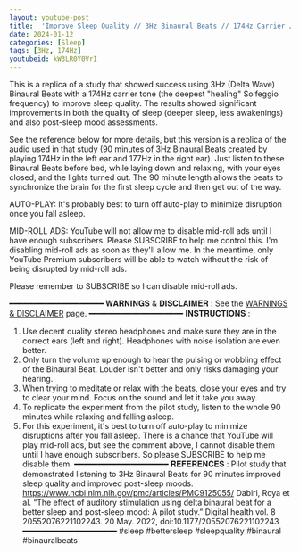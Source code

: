 ```yaml
---
layout: youtube-post
title:  'Improve Sleep Quality // 3Hz Binaural Beats // 174Hz Carrier // Pure Tones'
date: 2024-01-12
categories: [Sleep]
tags: [3Hz, 174Hz]
youtubeid: kW3LR0Y0VrI
---
```


<p class="premono" markdown="1">
This is a replica of a study that showed success using 3Hz (Delta Wave) Binaural Beats with a 174Hz carrier tone (the deepest "healing" Solfeggio frequency) to improve sleep quality. The results showed significant improvements in both the quality of sleep (deeper sleep, less awakenings) and also post-sleep mood assessments.

See the reference below for more details, but this version is a replica of the audio used in that study (90 minutes of 3Hz Binaural Beats created by playing 174Hz in the left ear and 177Hz in the right ear). Just listen to these Binaural Beats before bed, while laying down and relaxing, with your eyes closed, and the lights turned out. The 90 minute length allows the beats to synchronize the brain for the first sleep cycle and then get out of the way.

AUTO-PLAY:  It's probably best to turn off auto-play to minimize disruption once you fall asleep.

MID-ROLL ADS:  YouTube will not allow me to disable mid-roll ads until I have enough subscribers. Please SUBSCRIBE to help me control this. I'm disabling mid-roll ads as soon as they'll allow me. In the meantime, only YouTube Premium subscribers will be able to watch without the risk of being disrupted by mid-roll ads. 

Please remember to SUBSCRIBE so I can disable mid-roll ads.

━━━━━━━━━━━━━━━━━━━━
𝐖𝐀𝐑𝐍𝐈𝐍𝐆𝐒 & 𝐃𝐈𝐒𝐂𝐋𝐀𝐈𝐌𝐄𝐑 :
See the [WARNINGS & DISCLAIMER](/legal/disclaimer.html) page.
━━━━━━━━━━━━━━━━━━━━
𝐈𝐍𝐒𝐓𝐑𝐔𝐂𝐓𝐈𝐎𝐍𝐒 :
1. Use decent quality stereo headphones and make sure they are in the correct ears (left and right). Headphones with noise isolation are even better.
2. Only turn the volume up enough to hear the pulsing or wobbling effect of the Binaural Beat. Louder isn't better and only risks damaging your hearing.
3. When trying to meditate or relax with the beats, close your eyes and try to clear your mind. Focus on the sound and let it take you away.
4. To replicate the experiment from the pilot study, listen to the whole 90 minutes while relaxing and falling asleep.
5. For this experiment, it's best to turn off auto-play to minimize disruptions after you fall asleep. There is a chance that YouTube will play mid-roll ads, but see the comment above, I cannot disable them until I have enough subscribers. So please SUBSCRIBE to help me disable them.
━━━━━━━━━━━━━━━━━━━━
𝐑𝐄𝐅𝐄𝐑𝐄𝐍𝐂𝐄𝐒 :
Pilot study that demonstrated listening to 3Hz Binaural Beats for 90 minutes improved sleep quality and improved post-sleep moods.
<https://www.ncbi.nlm.nih.gov/pmc/articles/PMC9125055/>
Dabiri, Roya et al. “The effect of auditory stimulation using delta binaural beat for a better sleep and post-sleep mood: A pilot study.” Digital health vol. 8 20552076221102243. 20 May. 2022, doi:10.1177/20552076221102243
━━━━━━━━━━━━━━━━━━━━
#sleep #bettersleep #sleepquality #binaural #binauralbeats
</p>